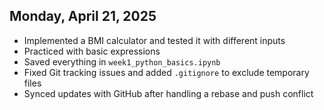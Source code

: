 ## Monday, April 21, 2025

- Implemented a BMI calculator and tested it with different inputs
- Practiced with basic expressions
- Saved everything in `week1_python_basics.ipynb`
- Fixed Git tracking issues and added `.gitignore` to exclude temporary files
- Synced updates with GitHub after handling a rebase and push conflict
